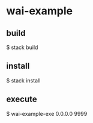 # wai-example


## build

$ stack build


## install

$ stack install


## execute

$ wai-example-exe 0.0.0.0 9999

